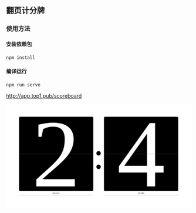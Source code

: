 ## 翻页计分牌

### 使用方法

#### 安装依赖包
```
npm install
```

#### 编译运行
```
npm run serve
```

http://app.top1.pub/scoreboard

![image-20211121200837685](https://raw.githubusercontent.com/caidong/Picture/main/Blog/Image/2021/image-20211121200837685.png)

